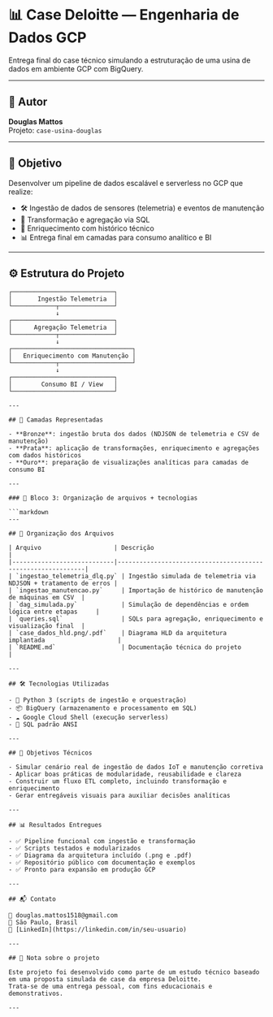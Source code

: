 # 📊 Case Deloitte — Engenharia de Dados GCP

Entrega final do case técnico simulando a estruturação de uma usina de dados em ambiente GCP com BigQuery.  

---

## 👤 Autor

**Douglas Mattos**  
Projeto: `case-usina-douglas`  

---

## 🎯 Objetivo

Desenvolver um pipeline de dados escalável e serverless no GCP que realize:

- 🛠️ Ingestão de dados de sensores (telemetria) e eventos de manutenção  
- 🔄 Transformação e agregação via SQL  
- 🧠 Enriquecimento com histórico técnico  
- 📊 Entrega final em camadas para consumo analítico e BI

---

## ⚙️ Estrutura do Projeto

```plaintext
┌────────────────────────────┐
│       Ingestão Telemetria  │
└────────────┬───────────────┘
             ↓
┌────────────────────────────┐
│      Agregação Telemetria  │
└────────────┬───────────────┘
             ↓
┌─────────────────────────────────┐
│   Enriquecimento com Manutenção │
└────────────┬────────────────────┘
             ↓
┌────────────────────────────┐
│        Consumo BI / View   │
└────────────────────────────┘

---

## 📎 Camadas Representadas

- **Bronze**: ingestão bruta dos dados (NDJSON de telemetria e CSV de manutenção)  
- **Prata**: aplicação de transformações, enriquecimento e agregações com dados históricos  
- **Ouro**: preparação de visualizações analíticas para camadas de consumo BI

---

### 🔷 Bloco 3: Organização de arquivos + tecnologias

```markdown
---

## 📁 Organização dos Arquivos

| Arquivo                    | Descrição                                                   |
|----------------------------|-------------------------------------------------------------|
| `ingestao_telemetria_dlq.py` | Ingestão simulada de telemetria via NDJSON + tratamento de erros |
| `ingestao_manutencao.py`     | Importação de histórico de manutenção de máquinas em CSV  |
| `dag_simulada.py`            | Simulação de dependências e ordem lógica entre etapas     |
| `queries.sql`                | SQLs para agregação, enriquecimento e visualização final  |
| `case_dados_hld.png/.pdf`    | Diagrama HLD da arquitetura implantada                    |
| `README.md`                  | Documentação técnica do projeto                           |

---

## 🛠️ Tecnologias Utilizadas

- 🐍 Python 3 (scripts de ingestão e orquestração)  
- 📦 BigQuery (armazenamento e processamento em SQL)  
- ☁️ Google Cloud Shell (execução serverless)  
- 📑 SQL padrão ANSI

---

## 🎯 Objetivos Técnicos

- Simular cenário real de ingestão de dados IoT e manutenção corretiva  
- Aplicar boas práticas de modularidade, reusabilidade e clareza  
- Construir um fluxo ETL completo, incluindo transformação e enriquecimento  
- Gerar entregáveis visuais para auxiliar decisões analíticas

---

## 📊 Resultados Entregues

- ✅ Pipeline funcional com ingestão e transformação  
- ✅ Scripts testados e modularizados  
- ✅ Diagrama da arquitetura incluído (.png e .pdf)  
- ✅ Repositório público com documentação e exemplos  
- ✅ Pronto para expansão em produção GCP

---

## 📬 Contato

📧 douglas.mattos1518@gmail.com  
📍 São Paulo, Brasil  
🔗 [LinkedIn](https://linkedin.com/in/seu-usuario)

---

## 📌 Nota sobre o projeto

Este projeto foi desenvolvido como parte de um estudo técnico baseado em uma proposta simulada de case da empresa Deloitte.  
Trata-se de uma entrega pessoal, com fins educacionais e demonstrativos.

---
